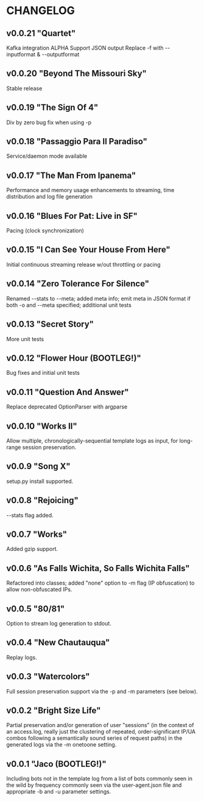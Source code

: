 # CHANGELOG

## v0.0.21 "Quartet"
Kafka integration ALPHA
Support JSON output
Replace -f with --inputformat & --outputformat

## v0.0.20 "Beyond The Missouri Sky"
Stable release


## v0.0.19 "The Sign Of 4"
Div by zero bug fix when using -p


## v0.0.18 "Passaggio Para Il Paradiso"
Service/daemon mode available


## v0.0.17 "The Man From Ipanema"
Performance and memory usage enhancements to streaming, time distribution and log file generation


## v0.0.16 "Blues For Pat: Live in SF"
Pacing (clock synchronization) 


## v0.0.15 "I Can See Your House From Here"
Initial continuous streaming release w/out throttling or pacing


## v0.0.14 "Zero Tolerance For Silence"
Renamed --stats to --meta; added meta info; emit meta in JSON format if both -o and --meta specified; additional unit tests


## v0.0.13 "Secret Story"
More unit tests


## v0.0.12 "Flower Hour (BOOTLEG!)"
Bug fixes and initial unit tests


## v0.0.11 "Question And Answer"
Replace deprecated OptionParser with argparse


## v0.0.10 "Works II"
Allow multiple, chronologically-sequential template logs as input, for long-range session preservation.


## v0.0.9 "Song X"
setup.py install supported.


## v0.0.8 "Rejoicing"
--stats flag added.


## v0.0.7 "Works"
Added gzip support.


## v0.0.6 "As Falls Wichita, So Falls Wichita Falls"
Refactored into classes; added "none" option to -m flag (IP obfuscation) to allow non-obfuscated IPs.


## v0.0.5 "80/81"
Option to stream log generation to stdout.


## v0.0.4 "New Chautauqua"
Replay logs.


## v0.0.3 "Watercolors"
Full session preservation support via the -p and -m parameters (see below).


## v0.0.2 "Bright Size Life"
Partial preservation and/or generation of user "sessions" (in the context of an access.log, really just the clustering of repeated, order-significant IP/UA combos following a semantically sound series of request paths) in the generated logs via the -m onetoone setting.


## v0.0.1 "Jaco (BOOTLEG!)"
Including bots not in the template log from a list of bots commonly seen in the wild by frequency commonly seen via the user-agent.json file and appropriate -b and -u parameter settings.

